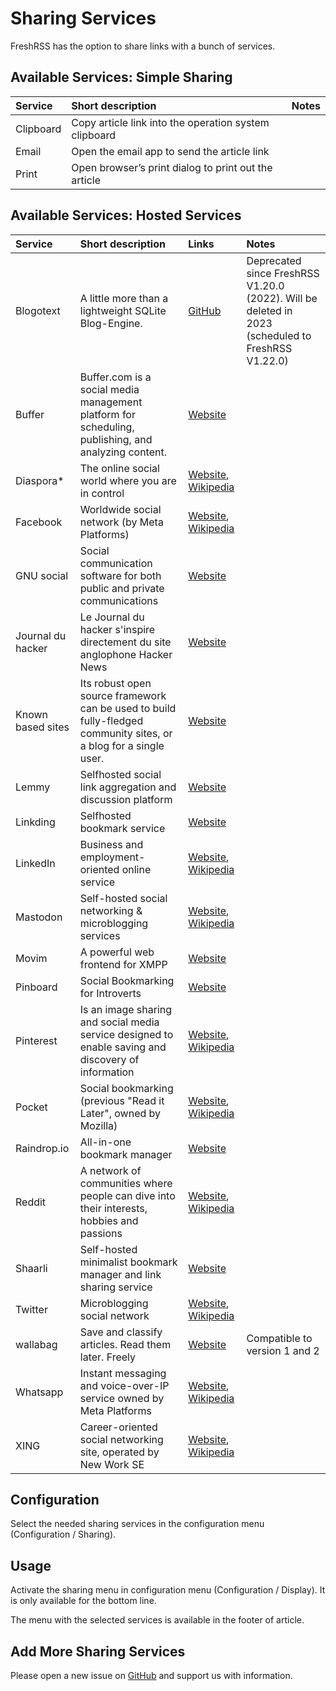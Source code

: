 # Sharing Services

FreshRSS has the option to share links with a bunch of services.

## Available Services: Simple Sharing

| Service       | Short description                                      | Notes                                                         |
|:--------------|:-------------------------------------------------------|:--------------------------------------------------------------|
| Clipboard     | Copy article link into the operation system clipboard | |
| Email         | Open the email app to send the article link            | |
| Print         | Open browser’s print dialog to print out the article   | |

## Available Services: Hosted Services

| Service           | Short description                                    | Links                                            | Notes                                                         |
|:------------------|:-----------------------------------------------------|:-------------------------------------------------|:--------------------------------------------------------------|
| Blogotext         | A little more than a lightweight SQLite Blog-Engine. | [GitHub](https://github.com/BlogoText/blogotext) | Deprecated since FreshRSS V1.20.0 (2022). Will be deleted in 2023 (scheduled to FreshRSS V1.22.0) |
| Buffer         | Buffer.com is a social media management platform for scheduling, publishing, and analyzing content. | [Website](https://buffer.com) ||
| Diaspora*         | The online social world where you are in control     | [Website](https://diasporafoundation.org/), [Wikipedia](https://en.wikipedia.org/wiki/Diaspora_(social_network)) |  |
| Facebook          | Worldwide social network (by Meta Platforms)         | [Website](https://facebook.com), [Wikipedia](https://en.wikipedia.org/wiki/Facebook)
| GNU social        | Social communication software for both public and private communications | [Website](https://gnu.io/social/) | |
| Journal du hacker | Le Journal du hacker s'inspire directement du site anglophone Hacker News | [Website](https://www.journalduhacker.net/) |
| Known based sites | Its robust open source framework can be used to build fully-fledged community sites, or a blog for a single user. | [Website](https://withknown.com/) | |
| Lemmy             | Selfhosted social link aggregation and discussion platform | [Website](https://join-lemmy.org/) | |
| Linkding          | Selfhosted bookmark service | [Website](https://github.com/sissbruecker/linkding) | |
| LinkedIn          | Business and employment-oriented online service      | [Website](https://www.linkedin.com/), [Wikipedia](https://en.wikipedia.org/wiki/LinkedIn)| |
| Mastodon          | Self-hosted social networking & microblogging services | [Website](https://joinmastodon.org/), [Wikipedia](https://en.wikipedia.org/wiki/Mastodon_(software)) | |
| Movim             | A powerful web frontend for XMPP                     | [Website](https://movim.eu/) | |
| Pinboard          | Social Bookmarking for Introverts                    | [Website](https://pinboard.in/) | |
| Pinterest         | Is an image sharing and social media service designed to enable saving and discovery of information| [Website](https://pinterest.com/), [Wikipedia](https://en.wikipedia.org/wiki/Pinterest) | |
| Pocket            | Social bookmarking (previous "Read it Later", owned by Mozilla) | [Website](https://getpocket.com), [Wikipedia](https://en.wikipedia.org/wiki/Pocket_(service)) | |
| Raindrop.io       | All-in-one bookmark manager                          | [Website](https://raindrop.io/)| |
| Reddit            | A network of communities where people can dive into their interests, hobbies and passions| [Website](https://www.reddit.com/), [Wikipedia](https://en.wikipedia.org/wiki/Reddit)| |
| Shaarli           | Self-hosted minimalist bookmark manager and link sharing service | [Website](https://shaarli.readthedocs.io/) | |
| Twitter           | Microblogging social network                         | [Website](https://twitter.com), [Wikipedia](https://de.wikipedia.org/wiki/Twitter) | |
| wallabag          | Save and classify articles. Read them later. Freely  | [Website](https://www.wallabag.org) | Compatible to version 1 and 2
| Whatsapp          | Instant messaging and voice-over-IP service owned by Meta Platforms| [Website](https://www.whatsapp.com), [Wikipedia](https://en.wikipedia.org/wiki/WhatsApp) | |
| XING              | Career-oriented social networking site, operated by New Work SE | [Website](https://www.xing.com/), [Wikipedia](https://en.wikipedia.org/wiki/XING) | |

## Configuration

Select the needed sharing services in the configuration menu (Configuration / Sharing).

## Usage

Activate the sharing menu in configuration menu (Configuration / Display). It is only available for the bottom line.

The menu with the selected services is available in the footer of article.

## Add More Sharing Services

Please open a new issue on [GitHub](https://github.com/FreshRSS/FreshRSS/issues) and support us with information.

